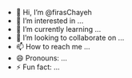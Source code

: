 - 👋 Hi, I’m @firasChayeh
- 👀 I’m interested in ...
- 🌱 I’m currently learning ...
- 💞️ I’m looking to collaborate on ...
- 📫 How to reach me ...
- 😄 Pronouns: ...
- ⚡ Fun fact: ...

<!---
firasChayeh/firasChayeh is a ✨ special ✨ repository because its `README.md` (this file) appears on your GitHub profile.
You can click the Preview link to take a look at your changes.
--->
